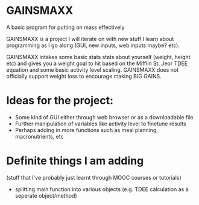 # GAINSMAXX
A basic program for putting on mass effectively

GAINSMAXX is a project I will iterate on with new stuff I learn about programming as I go along (GUI, new inputs, web inputs maybe? etc). 

GAINSMAXX intakes some basic stats stats about yourself (weight, height etc) and gives you a weight goal to hit based on the Mifflin St. Jeor TDEE equation and some basic activity level scaling. GAINSMAXX does not officially support weight loss to encourage making BIG GAINS.

# Ideas for the project:
- Some kind of GUI either through web browser or as a downloadable file
- Further manipulation of variables like activity level to finetune results
- Perhaps adding in more functions such as meal planning, macronutrients, etc

# Definite things I am adding
(stuff that I've probably just learnt through MOOC courses or tutorials)
- splitting main function into various objects (e.g. TDEE calculation as a seperate object/method)
